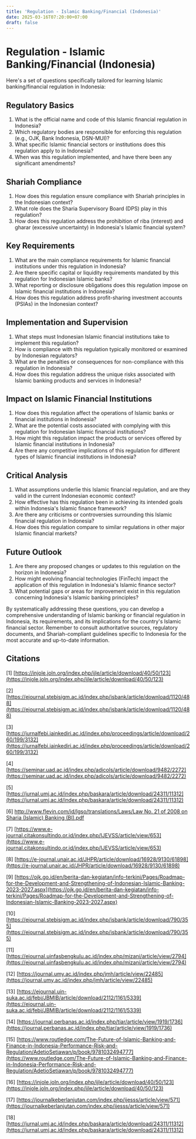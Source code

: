 ```yaml
---
title: 'Regulation - Islamic Banking/Financial (Indonesia)'
date: 2025-03-16T07:20:00+07:00
draft: false
---
```


# Regulation - Islamic Banking/Financial (Indonesia)

Here's a set of questions specifically tailored for learning Islamic banking/financial regulation in Indonesia:

## Regulatory Basics

1. What is the official name and code of this Islamic financial regulation in Indonesia?
2. Which regulatory bodies are responsible for enforcing this regulation (e.g., OJK, Bank Indonesia, DSN-MUI)?
3. What specific Islamic financial sectors or institutions does this regulation apply to in Indonesia?
4. When was this regulation implemented, and have there been any significant amendments?

## Shariah Compliance

1. How does this regulation ensure compliance with Shariah principles in the Indonesian context?
2. What role does the Sharia Supervisory Board (DPS) play in this regulation?
3. How does this regulation address the prohibition of riba (interest) and gharar (excessive uncertainty) in Indonesia's Islamic financial system?

## Key Requirements

1. What are the main compliance requirements for Islamic financial institutions under this regulation in Indonesia?
2. Are there specific capital or liquidity requirements mandated by this regulation for Indonesian Islamic banks?
3. What reporting or disclosure obligations does this regulation impose on Islamic financial institutions in Indonesia?
4. How does this regulation address profit-sharing investment accounts (PSIAs) in the Indonesian context?

## Implementation and Supervision

1. What steps must Indonesian Islamic financial institutions take to implement this regulation?
2. How is compliance with this regulation typically monitored or examined by Indonesian regulators?
3. What are the penalties or consequences for non-compliance with this regulation in Indonesia?
4. How does this regulation address the unique risks associated with Islamic banking products and services in Indonesia?

## Impact on Islamic Financial Institutions

1. How does this regulation affect the operations of Islamic banks or financial institutions in Indonesia?
2. What are the potential costs associated with complying with this regulation for Indonesian Islamic financial institutions?
3. How might this regulation impact the products or services offered by Islamic financial institutions in Indonesia?
4. Are there any competitive implications of this regulation for different types of Islamic financial institutions in Indonesia?

## Critical Analysis

1. What assumptions underlie this Islamic financial regulation, and are they valid in the current Indonesian economic context?
2. How effective has this regulation been in achieving its intended goals within Indonesia's Islamic finance framework?
3. Are there any criticisms or controversies surrounding this Islamic financial regulation in Indonesia?
4. How does this regulation compare to similar regulations in other major Islamic financial markets?

## Future Outlook

1. Are there any proposed changes or updates to this regulation on the horizon in Indonesia?
2. How might evolving financial technologies (FinTech) impact the application of this regulation in Indonesia's Islamic finance sector?
3. What potential gaps or areas for improvement exist in this regulation concerning Indonesia's Islamic banking principles?

By systematically addressing these questions, you can develop a comprehensive understanding of Islamic banking or financial regulation in Indonesia, its requirements, and its implications for the country's Islamic financial sector. Remember to consult authoritative sources, regulatory documents, and Shariah-compliant guidelines specific to Indonesia for the most accurate and up-to-date information.

## Citations

[1] [https://injole.joln.org/index.php/ijle/article/download/40/50/123](https://injole.joln.org/index.php/ijle/article/download/40/50/123)

[2] [https://ejournal.stebisigm.ac.id/index.php/isbank/article/download/1120/488](https://ejournal.stebisigm.ac.id/index.php/isbank/article/download/1120/488)

[3] [https://jurnalfebi.iainkediri.ac.id/index.php/proceedings/article/download/260/199/3132](https://jurnalfebi.iainkediri.ac.id/index.php/proceedings/article/download/260/199/3132)

[4] [https://seminar.uad.ac.id/index.php/adicols/article/download/9482/2272](https://seminar.uad.ac.id/index.php/adicols/article/download/9482/2272)

[5] [https://jurnal.umj.ac.id/index.php/baskara/article/download/24311/11312](https://jurnal.umj.ac.id/index.php/baskara/article/download/24311/11312)

[6] [http://www.flevin.com/id/lgso/translations/Laws/Law No. 21 of 2008 on Sharia (Islamic) Banking (BI).pdf](<http://www.flevin.com/id/lgso/translations/Laws/Law%20No.%2021%20of%202008%20on%20Sharia%20(Islamic)%20Banking%20(BI).pdf>)

[7] [https://www.e-journal.citakonsultindo.or.id/index.php/IJEVSS/article/view/653](https://www.e-journal.citakonsultindo.or.id/index.php/IJEVSS/article/view/653)

[8] [https://e-journal.unair.ac.id/JHPR/article/download/16928/9130/61898](https://e-journal.unair.ac.id/JHPR/article/download/16928/9130/61898)

[9] [https://ojk.go.id/en/berita-dan-kegiatan/info-terkini/Pages/Roadmap-for-the-Development-and-Strengthening-of-Indonesian-Islamic-Banking-2023-2027.aspx](https://ojk.go.id/en/berita-dan-kegiatan/info-terkini/Pages/Roadmap-for-the-Development-and-Strengthening-of-Indonesian-Islamic-Banking-2023-2027.aspx)

[10] [https://ejournal.stebisigm.ac.id/index.php/isbank/article/download/790/355](https://ejournal.stebisigm.ac.id/index.php/isbank/article/download/790/355)

[11] [https://ejournal.uinfasbengkulu.ac.id/index.php/mizani/article/view/2794](https://ejournal.uinfasbengkulu.ac.id/index.php/mizani/article/view/2794)

[12] [https://journal.umy.ac.id/index.php/jmh/article/view/22485](https://journal.umy.ac.id/index.php/jmh/article/view/22485)

[13] [https://ejournal.uin-suka.ac.id/febi/JBMIB/article/download/2112/1161/5339](https://ejournal.uin-suka.ac.id/febi/JBMIB/article/download/2112/1161/5339)

[14] [https://journal.perbanas.ac.id/index.php/tiar/article/view/1919/1736](https://journal.perbanas.ac.id/index.php/tiar/article/view/1919/1736)

[15] [https://www.routledge.com/The-Future-of-Islamic-Banking-and-Finance-in-Indonesia-Performance-Risk-and-Regulation/AdetioSetiawan/p/book/9781032494777](https://www.routledge.com/The-Future-of-Islamic-Banking-and-Finance-in-Indonesia-Performance-Risk-and-Regulation/AdetioSetiawan/p/book/9781032494777)

[16] [https://injole.joln.org/index.php/ijle/article/download/40/50/123](https://injole.joln.org/index.php/ijle/article/download/40/50/123)

[17] [https://journalkeberlanjutan.com/index.php/ijesss/article/view/571](https://journalkeberlanjutan.com/index.php/ijesss/article/view/571)

[18] [https://jurnal.umj.ac.id/index.php/baskara/article/download/24311/11312](https://jurnal.umj.ac.id/index.php/baskara/article/download/24311/11312)
